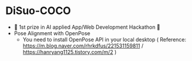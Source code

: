 # DiSuo-COCO

- 🥇 1st prize in AI applied App/Web Development Hackathon 🥇
- Pose Alignment with OpenPose
  - You need to install OpenPose API in your local desktop ( Reference: https://m.blog.naver.com/rhrkdfus/221531159811 / https://hanryang1125.tistory.com/m/2 )
